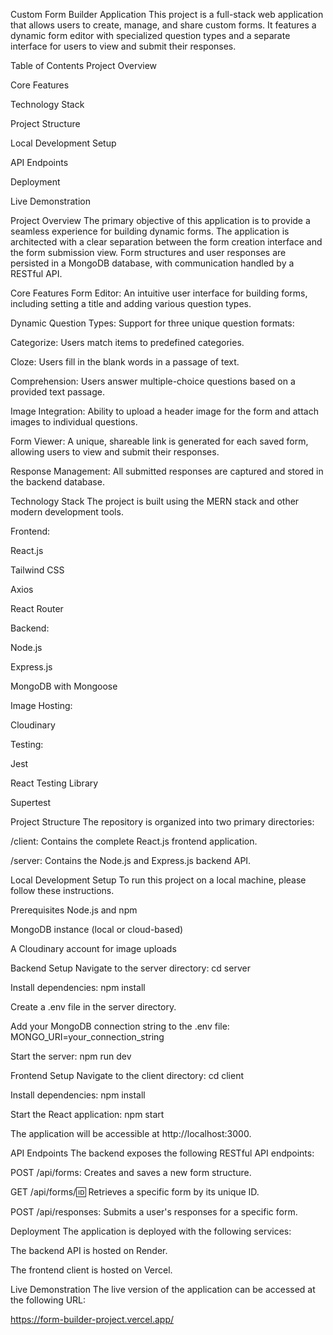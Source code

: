 Custom Form Builder Application
This project is a full-stack web application that allows users to create, manage, and share custom forms. It features a dynamic form editor with specialized question types and a separate interface for users to view and submit their responses.

Table of Contents
Project Overview

Core Features

Technology Stack

Project Structure

Local Development Setup

API Endpoints

Deployment

Live Demonstration

Project Overview
The primary objective of this application is to provide a seamless experience for building dynamic forms. The application is architected with a clear separation between the form creation interface and the form submission view. Form structures and user responses are persisted in a MongoDB database, with communication handled by a RESTful API.

Core Features
Form Editor: An intuitive user interface for building forms, including setting a title and adding various question types.

Dynamic Question Types: Support for three unique question formats:

Categorize: Users match items to predefined categories.

Cloze: Users fill in the blank words in a passage of text.

Comprehension: Users answer multiple-choice questions based on a provided text passage.

Image Integration: Ability to upload a header image for the form and attach images to individual questions.

Form Viewer: A unique, shareable link is generated for each saved form, allowing users to view and submit their responses.

Response Management: All submitted responses are captured and stored in the backend database.

Technology Stack
The project is built using the MERN stack and other modern development tools.

Frontend:

React.js

Tailwind CSS

Axios

React Router

Backend:

Node.js

Express.js

MongoDB with Mongoose

Image Hosting:

Cloudinary

Testing:

Jest

React Testing Library

Supertest

Project Structure
The repository is organized into two primary directories:

/client: Contains the complete React.js frontend application.

/server: Contains the Node.js and Express.js backend API.

Local Development Setup
To run this project on a local machine, please follow these instructions.

Prerequisites
Node.js and npm

MongoDB instance (local or cloud-based)

A Cloudinary account for image uploads

Backend Setup
Navigate to the server directory: cd server

Install dependencies: npm install

Create a .env file in the server directory.

Add your MongoDB connection string to the .env file: MONGO_URI=your_connection_string

Start the server: npm run dev

Frontend Setup
Navigate to the client directory: cd client

Install dependencies: npm install

Start the React application: npm start

The application will be accessible at http://localhost:3000.

API Endpoints
The backend exposes the following RESTful API endpoints:

POST /api/forms: Creates and saves a new form structure.

GET /api/forms/:id: Retrieves a specific form by its unique ID.

POST /api/responses: Submits a user's responses for a specific form.

Deployment
The application is deployed with the following services:

The backend API is hosted on Render.

The frontend client is hosted on Vercel.

Live Demonstration
The live version of the application can be accessed at the following URL:

https://form-builder-project.vercel.app/